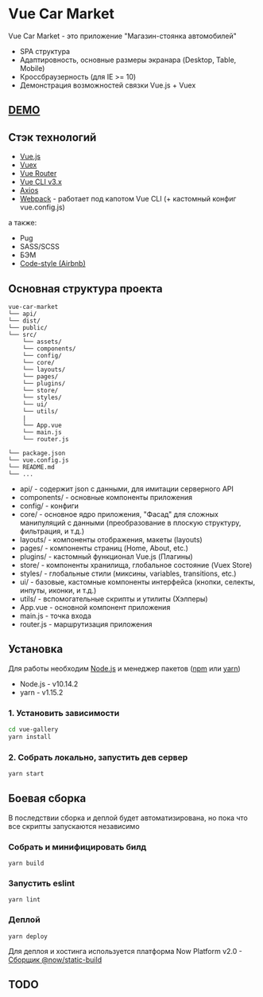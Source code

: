 # Vue Car Market

Vue Car Market - это приложение "Магазин-стоянка автомобилей"

* SPA структура
* Адаптировность, основные размеры экранара (Desktop, Table, Mobile)
* Кроссбраузерность (для IE >= 10)
* Демонстрация возможностей связки Vue.js + Vuex

## [DEMO](https://vue-car-market.now.sh/)

## Стэк технологий

* [Vue.js](https://ru.vuejs.org/)
* [Vuex](https://vuex.vuejs.org/ru/)
* [Vue Router](https://router.vuejs.org/ru/)
* [Vue CLI v3.x](https://cli.vuejs.org/ru/)
* [Axios](https://github.com/axios/axios)
* [Webpack](https://webpack.js.org/) - работает под капотом Vue CLI (+ кастомный конфиг vue.config.js)

а также:

* Pug
* SASS/SCSS
* БЭМ
* [Code-style (Airbnb)](https://github.com/Lavrend/javascript-airbnb)

## Основная структура проекта
```
vue-car-market
└── api/
└── dist/
└── public/
└── src/
    └── assets/
    └── components/
    └── config/
    └── core/
    └── layouts/
    └── pages/
    └── plugins/
    └── store/
    └── styles/
    └── ui/
    └── utils/
    |
    └── App.vue
    └── main.js
    └── router.js

└── package.json
└── vue.config.js
└── README.md
└── ...
```
* api/ - содержит json с данными, для имитации серверного API
* components/ - основные компоненты приложения
* config/ - конфиги
* core/ - основное ядро приложения, "Фасад" для сложных манипуляций с данными (преобразование в плоскую структуру, фильтрация, и т.д.)
* layouts/ - компоненты отображения, макеты (layouts)
* pages/ - компоненты страниц (Home, About, etc.)
* plugins/ - кастомный функционал Vue.js (Плагины)
* store/ - компоненты хранилища, глобальное состояние (Vuex Store)
* styles/ - глобальные стили (миксины, variables, transitions, etc.)
* ui/ - базовые, кастомные компоненты интерфейса (кнопки, селекты, инпуты, иконки, и т.д.)
* utils/ - вспомогательные скрипты и утилиты (Хэлперы)
* App.vue - основной компонент приложения
* main.js - точка входа
* router.js - маршрутизация приложения

## Установка

Для работы необходим [Node.js](https://nodejs.org/) и менеджер пакетов ([npm](https://www.npmjs.com/) или [yarn](https://yarnpkg.com/))

* Node.js - v10.14.2
* yarn - v1.15.2

### 1. Установить зависимости

```sh
cd vue-gallery
yarn install
```

### 2. Собрать локально, запустить дев сервер

```sh
yarn start
```

## Боевая сборка

В последствии сборка и деплой будет автоматизирована, но пока что все скрипты запускаются независимо

### Собрать и минифицировать билд
```
yarn build
```

### Запустить eslint
```
yarn lint
```

### Деплой
```
yarn deploy
```

Для деплоя и хостинга используется платформа Now Platform v2.0 - [Cборщик @now/static-build](https://zeit.co/guides/deploying-vuejs-to-now)

## TODO
